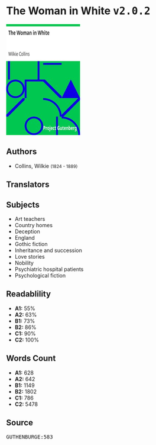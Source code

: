 # The Woman in White <kbd>v2.0.2</kbd>

![](./cover.medium.jpg "")

## Authors


 - Collins, Wilkie <small>(1824 - 1889)</small>

## Translators



## Subjects


 - Art teachers
 - Country homes
 - Deception
 - England
 - Gothic fiction
 - Inheritance and succession
 - Love stories
 - Nobility
 - Psychiatric hospital patients
 - Psychological fiction

## Readablility


 - **A1:** 55%
 - **A2:** 63%
 - **B1:** 73%
 - **B2:** 86%
 - **C1:** 90%
 - **C2:** 100%

## Words Count


 - **A1:** 628
 - **A2:** 642
 - **B1:** 1149
 - **B2:** 1802
 - **C1:** 786
 - **C2:** 5478

## Source


<kbd>GUTHENBURGE:583</kbd>
